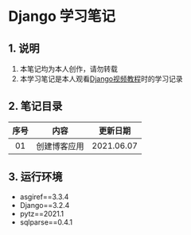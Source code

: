 # Django 学习笔记

## 1. 说明

1. 本笔记均为本人创作，请勿转载
2. 本学习笔记是本人观看[Django视频教程](https://space.bilibili.com/252028233/)时的学习记录

## 2. 笔记目录

| 序号 |     内容     |  更新日期  |
| :--: | :----------: | :--------: |
|  01  | 创建博客应用 | 2021.06.07 |

## 3. 运行环境

- asgiref==3.3.4
- Django==3.2.4
- pytz==2021.1
- sqlparse==0.4.1

